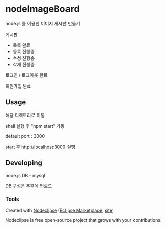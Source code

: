 

# nodeImageBoard

node.js 를 이용한 이미지 게시판 만들기

게시판
- 목록 완료
- 등록 진행중
- 수정 진행중
- 삭제 진행중

로그인 / 로그아웃 완료

회원가입 완료

## Usage

<local>
해당 디렉토리로 이동

shell 실행 후 "npm start" 기동


default port : 3000

start 후 http://localhost:3000 실행


## Developing

node.js
DB - mysql

DB 구성은 추후에 업로드

### Tools

Created with [Nodeclipse](https://github.com/Nodeclipse/nodeclipse-1)
 ([Eclipse Marketplace](http://marketplace.eclipse.org/content/nodeclipse), [site](http://www.nodeclipse.org))   

Nodeclipse is free open-source project that grows with your contributions.
